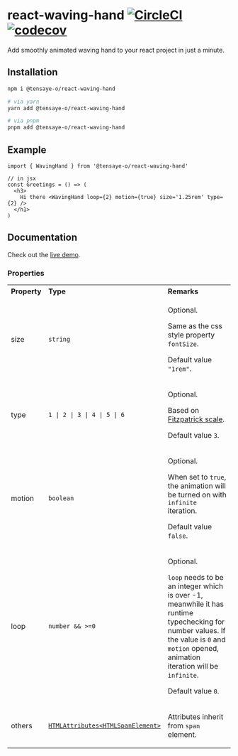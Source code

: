 # react-waving-hand [![CircleCI](https://dl.circleci.com/status-badge/img/gh/tensaye-o/react-waving-hand/tree/main.svg?style=svg)](https://dl.circleci.com/status-badge/redirect/gh/tensaye-o/react-waving-hand/tree/main) [![codecov](https://codecov.io/gh/tensaye-o/react-waving-hand/branch/main/graph/badge.svg?token=XBOCWW289U)](https://codecov.io/gh/tensaye-o/react-waving-hand)

Add smoothly animated waving hand to your react project in just a minute.

## Installation

```sh
npm i @tensaye-o/react-waving-hand

# via yarn
yarn add @tensaye-o/react-waving-hand

# via pnpm
pnpm add @tensaye-o/react-waving-hand
```

## Example

```tsx
import { WavingHand } from '@tensaye-o/react-waving-hand'

// in jsx
const Greetings = () => (
  <h3>
    Hi there <WavingHand loop={2} motion={true} size='1.25rem' type={2} />
  </h1>
)
```

## Documentation

Check out the [live demo](https://tensaye-o.github.io/react-waving-hand/index.html).

### Properties

<table>
  <tr>
    <th align="left">Property</th>
    <th align="left">Type</th>
    <th align="left">Remarks</th>
  </tr>
  <tr>
    <td><p>size</p></td>
    <td><p><code>string</code></p></td>
    <td>
      <p>Optional.</p>
      <p>Same as the css style property <code>fontSize</code>.</p>
      <p>Default value <code>"1rem"</code>.</p>
    </td>
  </tr>
  <tr>
    <td><p>type</p></td>
    <td><p><code>1 | 2 | 3 | 4 | 5 | 6</code></p></td>
    <td>
      <p>Optional.</p>
      <p>Based on <a href="https://en.wikipedia.org/wiki/Fitzpatrick_scale">Fitzpatrick scale</a>.</p>
      <p>Default value <code>3</code>.</p>
    </td>
  </tr>
  <tr>
    <td><p>motion</p></td>
    <td><p><code>boolean</code></p></td>
    <td>
      <p>Optional.</p>
      <p>When set to <code>true</code>, the animation will be turned on with <code>infinite</code> iteration.</p>
      <p>Default value <code>false</code>.</p>
    </td>
  </tr>
  <tr>
    <td><p>loop</p></td>
    <td><p><code>number && >=0</code></p></td>
    <td>
      <p>Optional.</p>
      <p><code>loop</code> needs to be an integer which is over -1, meanwhile it has runtime typechecking for number values. If the value is <code>0</code> and <code>motion</code> opened, animation iteration will be <code>infinite</code>.</p>
      <p>Default value <code>0</code>.</p>
    </td>
  </tr>
  <tr>
    <td><p>others</p></td>
    <td><p><a href="https://developer.mozilla.org/en-US/docs/Web/HTML/Global_attributes#list_of_global_attributes"><code>HTMLAttributes&lt;HTMLSpanElement&gt;</code></a></p></td>
    <td>
      <p>Attributes inherit from <code>span</code> element.</p>
    </td>
  </tr>
</table>
